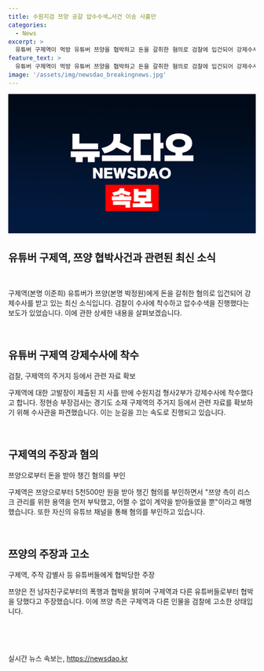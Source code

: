 ```yaml
---
title: 수원지검 쯔양 공갈 압수수색…사건 이송 사흘만
categories:
  - News
excerpt: >
  유튜버 구제역이 먹방 유튜버 쯔양을 협박하고 돈을 갈취한 혐의로 검찰에 입건되어 강제수사에 휩싸였습니다. 수원지검 형사2부는 구제역의 주거지를 압수수색하고, 쯔양은 전 남자친구로부터 돈을 받아 혐의를 받고 있습니다. 구제역은 이를 부인하며 쯔양의 협박 주장을 거부했고, 쯔양은 과거 폭행과 협박을 밝혔습니다. 논란 속에 사이버 레커 유튜버들의 행동에도 비판이 예상되고, 쯔양과 관련된 사건이 계속 전개 중입니다.
feature_text: >
  유튜버 구제역이 먹방 유튜버 쯔양을 협박하고 돈을 갈취한 혐의로 검찰에 입건되어 강제수사에 휩싸였습니다. 수원지검 형사2부는 구제역의 주거지를 압수수색하고, 쯔양은 전 남자친구로부터 돈을 받아 혐의를 받고 있습니다. 구제역은 이를 부인하며 쯔양의 협박 주장을 거부했고, 쯔양은 과거 폭행과 협박을 밝혔습니다. 논란 속에 사이버 레커 유튜버들의 행동에도 비판이 예상되고, 쯔양과 관련된 사건이 계속 전개 중입니다.
image: '/assets/img/newsdao_breakingnews.jpg'
---
```


<p><img src="/assets/img/newsdao_breakingnews.jpg" alt="cryptoinkorea 속보" /></p>

<h2>유튜버 구제역, 쯔양 협박사건과 관련된 최신 소식</h2>

<p data-ke-size="size16">&#65279;</p>

<p>구제역(본명 이준희) 유튜버가 쯔양(본명 박정원)에게 돈을 갈취한 혐의로 입건되어 강제수사를 받고 있는 최신 소식입니다. 검찰이 수사에 착수하고 압수수색을 진행했다는 보도가 있었습니다. 이에 관한 상세한 내용을 살펴보겠습니다.</p>

<p data-ke-size="size16">&#65279;</p>

<h2 data-ke-size="size26">유튜버 구제역 강제수사에 착수</h2>

<p data-ke-size="size16">검찰, 구제역의 주거지 등에서 관련 자료 확보</p>

<p>구제역에 대한 고발장이 제출된 지 사흘 만에 수원지검 형사2부가 강제수사에 착수했다고 합니다. 정현승 부장검사는 경기도 소재 구제역의 주거지 등에서 관련 자료를 확보하기 위해 수사관을 파견했습니다. 이는 눈길을 끄는 속도로 진행되고 있습니다.</p>

<p data-ke-size="size16">&#65279;</p>

<h2 data-ke-size="size26">구제역의 주장과 혐의</h2>

<p data-ke-size="size16">쯔양으로부터 돈을 받아 챙긴 혐의를 부인</p>

<p>구제역은 쯔양으로부터 5천500만 원을 받아 챙긴 혐의를 부인하면서 "쯔양 측이 리스크 관리를 위한 용역을 먼저 부탁했고, 어쩔 수 없이 계약을 받아들였을 뿐"이라고 해명했습니다. 또한 자신의 유튜브 채널을 통해 혐의를 부인하고 있습니다.</p>

<p data-ke-size="size16">&#65279;</p>

<h2 data-ke-size="size26">쯔양의 주장과 고소</h2>

<p data-ke-size="size16">구제역, 주작 감별사 등 유튜버들에게 협박당한 주장</p>

<p>쯔양은 전 남자친구로부터의 폭행과 협박을 밝히며 구제역과 다른 유튜버들로부터 협박을 당했다고 주장했습니다. 이에 쯔양 측은 구제역과 다른 인물을 검찰에 고소한 상태입니다.</p>

<p data-ke-size="size16">&#65279;</p>

<p data-ke-size="size16">&#65279;</p>
실시간 뉴스 속보는, <a href="https://newsdao.kr" rel="dofollow">https://newsdao.kr</a>



